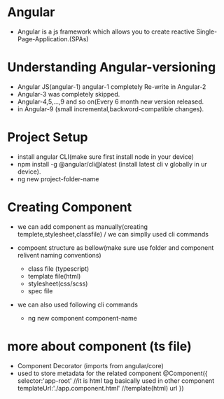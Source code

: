 # Angular
- Angular is a js framework which allows you to create reactive Single-Page-Application.(SPAs)

# Understanding Angular-versioning
- Angular JS(angular-1) angular-1 completely Re-write in Angular-2
- Angular-3 was completely skipped.
- Angular-4,5,...,9 and so on(Every 6 month new version released.
- in Angular-9 (small incremental,backword-compatible changes).

# Project Setup
- install angular CLI(make sure first install node in your device)
- npm install -g @angular/cli@latest (install latest cli v globally in ur device).
- ng new project-folder-name

# Creating Component
- we can add component as manually(creating templete,stylesheet,classfile) / we can simplly used cli commands
- compoent structure as bellow(make sure use folder and component relivent naming conventions)
    - class file (typescript)
    - template file(html)
    - stylesheet(css/scss)
    - spec file

- we can also used following cli commands
    - ng new component component-name

# more about component (ts file)
- Component Decorator (imports from angular/core)
- used to store metadata for the related component
    @Component({
        selector:'app-root'         //it is html tag basically used in other component
        templateUrl:'./app.component.html'              //template(html) url
    })